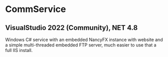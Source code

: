 # CommService
## VisualStudio 2022 (Community), NET 4.8
Windows C# service with an embedded NancyFX instance with website and a simple multi-threaded embedded FTP server, much easier to use that a full IIS install.

